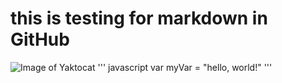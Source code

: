# this is testing for markdown in GitHub
![Image of Yaktocat](https://octodex.github.com/images/yaktocat.png)
''' javascript
var myVar = "hello, world!"
'''
